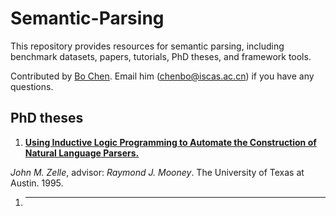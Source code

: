# Semantic-Parsing

This repository provides resources for semantic parsing, including benchmark datasets, papers, tutorials, PhD theses, and framework tools.

Contributed by [Bo Chen](https://github.com/dongpobeyond). Email him (chenbo@iscas.ac.cn) if you have any questions.

## PhD theses
1. **[Using Inductive Logic Programming to Automate the Construction of Natural Language Parsers.](http://www.cs.utexas.edu/~ml/papers/chill-dissertation-95.pdf)**

*John M. Zelle*, advisor: *Raymond J. Mooney*. The University of Texas at Austin. 1995.

1. ****
